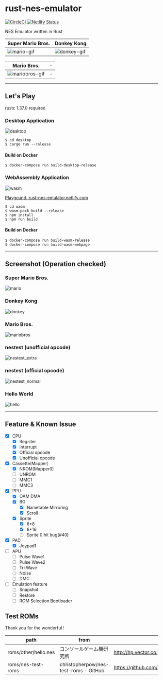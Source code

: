 # rust-nes-emulator

[![CircleCI](https://circleci.com/gh/kamiyaowl/rust-nes-emulator.svg?style=svg&circle-token=5863f12e124bd230551101e146947e7a49e5765f)](https://circleci.com/gh/kamiyaowl/rust-nes-emulator)
[![Netlify Status](https://api.netlify.com/api/v1/badges/7ae6eff9-8c7a-416a-bad7-3e78b00ad95b/deploy-status)](https://app.netlify.com/sites/rust-nes-emulator/deploys)


NES Emulator written in Rust

| Super Mario Bros. | Donkey Kong |
| - | - |
| ![mario-gif](https://user-images.githubusercontent.com/4300987/64512802-1bc8bd00-d322-11e9-8a70-26df62bb5ee1.gif) | ![donkey-gif](https://user-images.githubusercontent.com/4300987/64512801-1bc8bd00-d322-11e9-9e6c-0a149fb05c1b.gif) |

| Mario Bros. | - |
| - | - |
| ![mariobros-gif](https://user-images.githubusercontent.com/4300987/64917495-06dda500-d7cc-11e9-9037-f5f8bd7de061.gif) | - |

---


## Let's Play

rustc 1.37.0 required

### Desktop Application

![desktop](https://raw.githubusercontent.com/kamiyaowl/rust-nes-emulator/master/screenshot/desktop.png)

```shell
$ cd desktop
$ cargo run --release
```

#### Build on Docker

```shell
$ docker-compose run build-desktop-release
```

### WebAssembly Application

![wasm](https://raw.githubusercontent.com/kamiyaowl/rust-nes-emulator/master/screenshot/wasm.png)

[Playgound: rust-nes-emulator.netlify.com](https://rust-nes-emulator.netlify.com/)

```shell
$ cd wasm
$ wasm-pack build --release
$ npm install
$ npm run build
```

#### Build on Docker

```shell
$ docker-compose run build-wasm-release
$ docker-compose run build-wasm-webpage
```

---

## Screenshot (Operation checked)

### Super Mario Bros.

![mario](https://raw.githubusercontent.com/kamiyaowl/rust-nes-emulator/master/screenshot/mario.bmp)


### Donkey Kong

![donkey](https://raw.githubusercontent.com/kamiyaowl/rust-nes-emulator/master/screenshot/donkey.bmp)

### Mario Bros.

![mariobros](https://raw.githubusercontent.com/kamiyaowl/rust-nes-emulator/master/screenshot/mariobros.bmp)

### nestest (unofficial opcode)

![nestest_extra](https://raw.githubusercontent.com/kamiyaowl/rust-nes-emulator/master/screenshot/nestest_extra.bmp)

### nestest (official opcode)

![nestest_normal](https://raw.githubusercontent.com/kamiyaowl/rust-nes-emulator/master/screenshot/nestest_normal.bmp)

### Hello World

![hello](https://raw.githubusercontent.com/kamiyaowl/rust-nes-emulator/master/screenshot/hello.bmp)

---

## Feature & Known Issue

- [x] CPU
  - [x] Register
  - [x] Interrupt
  - [x] Official opcode
  - [x] Unofficial opcode
- [x] Cassette(Mapper)
  - [x] NROM(Mapper0)
  - [ ] UNROM
  - [ ] MMC1
  - [ ] MMC3
- [x] PPU
  - [x] OAM DMA
  - [x] BG
    - [x] Nametable Mirroring
    - [x] Scroll
  - [x] Sprite
    - [x] 8*8
    - [x] 8*16
    - [ ] Sprite 0 hit bug(#40)
- [x] PAD
  - [x] Joypad1
- [ ] APU
  - [ ] Pulse Wave1
  - [ ] Pulse Wave2
  - [ ] Tri Wave
  - [ ] Noise
  - [ ] DMC
- [ ] Emulation feature
    - [ ] Snapshot
    - [ ] Restore
    - [ ] ROM Selection Bootloader
    
## Test ROMs

Thank you for the wonderful !

| path | from | url |
| ---- | ---- | --- |
| roms/other/hello.nes | コンソールゲーム機研究所 | http://hp.vector.co.jp/authors/VA042397/nes/sample.html |
| roms/nes-test-roms | christopherpow/nes-test-roms - GitHub | https://github.com/christopherpow/nes-test-roms |
